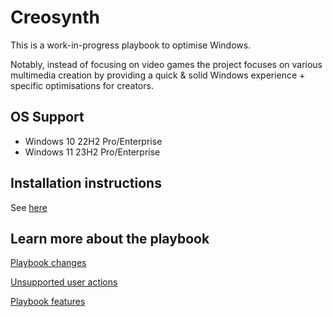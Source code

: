 # Creosynth
This is a work-in-progress playbook to optimise Windows. 

Notably, instead of focusing on video games the project focuses on various multimedia creation by providing a quick & solid Windows experience + specific optimisations for creators.

## OS Support
- Windows 10 22H2 Pro/Enterprise
- Windows 11 23H2 Pro/Enterprise

## Installation instructions
See [here](https://github.com/mewostick/Creosynth/blob/main/pages/installation.md)

## Learn more about the playbook
[Playbook changes](https://github.com/mewostick/Creosynth/blob/main/pages/changes.md)

[Unsupported user actions](https://github.com/mewostick/Creosynth/blob/main/pages/unsupported-actions.md)

[Playbook features](https://github.com/mewostick/Creosynth/blob/main/pages/playbook-features.md)
